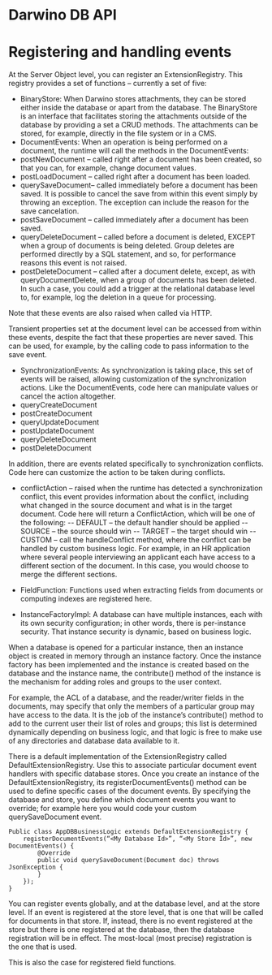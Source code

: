 Darwino DB API
=======================

# Registering and handling events
At the Server Object level, you can register an ExtensionRegistry. This registry provides a set of functions – currently a set of five:
-	BinaryStore: When Darwino stores attachments, they can be stored either inside the database or apart from the database. The BinaryStore is an interface that facilitates storing the attachments outside of the database by providing a set a CRUD methods. The attachments can be stored, for example, directly in the file system or in a CMS.
-	DocumentEvents: When an operation is being performed on a document, the runtime will call the methods in the DocumentEvents:
 - postNewDocument – called right after a document has been created, so that you can, for example, change document values.
 - postLoadDocument – called right after a document has been loaded.
 - querySaveDocument– called immediately before a document has been saved. It is possible to cancel the save from within this event simply by throwing an exception. The exception can include the reason for the save cancelation.
 - postSaveDocument – called immediately after a document has been saved.
 - queryDeleteDocument – called before a document is deleted, EXCEPT when a group of documents is being deleted. Group deletes are performed directly by a SQL statement, and so, for performance reasons this event is not raised.
 - postDeleteDocument – called after a document delete, except, as with queryDocumentDelete, when a group of documents has been deleted. In such a case, you could add a trigger at the relational database level to, for example, log the deletion in a queue for processing.
 
 Note that these events are also raised when called via HTTP. 
 
 Transient properties set at the document level can be accessed from within these events, despite the fact that these properties are never saved. This can be used, for example, by the calling code to pass information to the save event.

-	SynchronizationEvents: As synchronization is taking place, this set of events will be raised, allowing customization of the synchronization actions. Like the DocumentEvents, code here can manipulate values or cancel the action altogether.
 - queryCreateDocument
 - postCreateDocument
 - queryUpdateDocument
 - postUpdateDocument
 - queryDeleteDocument
 - postDeleteDocument
 
 In addition, there are events related specifically to synchronization conflicts. Code here can customize the action to be taken during conflicts.

 - conflictAction – raised when the runtime has detected a synchronization conflict, this event provides information about the conflict, including what changed in the source document and what is in the target document. Code here will return a ConflictAction, which will be one of the following: 
 --	DEFAULT – the default handler should be applied
 --	SOURCE – the source should win
 --	TARGET – the target should win
 --	CUSTOM – call the handleConflict method, where the conflict can be handled by custom business logic. For example, in an HR application where several people interviewing an applicant each have access to a different section of the document. In this case, you would choose to merge the different sections.
 
-	FieldFunction: Functions used when extracting fields from documents or computing indexes are registered here.
 
-	InstanceFactoryImpl: A database can have multiple instances, each with its own security configuration; in other words, there is per-instance security. That instance security is dynamic, based on business logic. 

 When a database is opened for a particular instance, then an instance object is created in memory through an instance factory. Once the instance factory has been implemented and the instance is created based on the database and the instance name, the contribute() method of the instance is the mechanism for adding roles and groups to the user context.

 For example, the ACL of a database, and the reader/writer fields in the documents, may specify that only the members of a particular group may have access to the data. It is the job of the instance’s contribute() method to add to the current user their list of roles and groups; this list is determined dynamically depending on business logic, and that logic is free to make use of any directories and database data available to it. 

There is a default implementation of the ExtensionRegistry called DefaultExtensionRegistry. Use this to associate particular document event handlers with specific database stores. Once you create an instance of the DefaultExtensionRegistry, its registerDocumentEvents() method can be used to define specific cases of the document events. By specifying the database and store, you define which document events you want to override; for example here you would code your custom querySaveDocument event.
```
Public class AppDBBusinessLogic extends DefaultExtensionRegistry {
	registerDocumentEvents(“<My Database Id>”, “<My Store Id>”, new DocumentEvents() {
		@Override
		public void querySaveDocument(Document doc) throws JsonException {
		}
	});
}
```

 You can register events globally, and at the database level, and at the store level. If an event is registered at the store level, that is one that will be called for documents in that store. If, instead, there is no event registered at the store but there is one registered at the database, then the database registration will be in effect. The most-local (most precise) registration is the one that is used.

 This is also the case for registered field functions.

